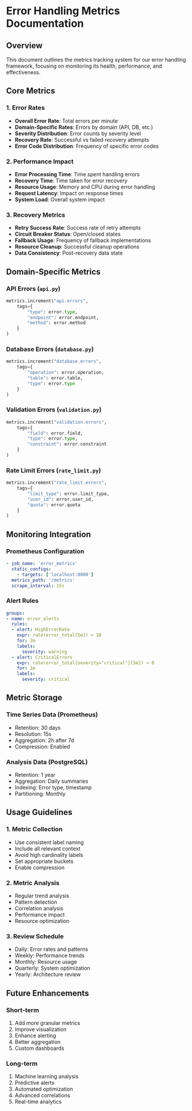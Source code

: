 # Error Handling Metrics Documentation

## Overview
This document outlines the metrics tracking system for our error handling framework, focusing on monitoring its health, performance, and effectiveness.

## Core Metrics

### 1. Error Rates
- **Overall Error Rate**: Total errors per minute
- **Domain-Specific Rates**: Errors by domain (API, DB, etc.)
- **Severity Distribution**: Error counts by severity level
- **Recovery Rate**: Successful vs failed recovery attempts
- **Error Code Distribution**: Frequency of specific error codes

### 2. Performance Impact
- **Error Processing Time**: Time spent handling errors
- **Recovery Time**: Time taken for error recovery
- **Resource Usage**: Memory and CPU during error handling
- **Request Latency**: Impact on response times
- **System Load**: Overall system impact

### 3. Recovery Metrics
- **Retry Success Rate**: Success rate of retry attempts
- **Circuit Breaker Status**: Open/closed states
- **Fallback Usage**: Frequency of fallback implementations
- **Resource Cleanup**: Successful cleanup operations
- **Data Consistency**: Post-recovery data state

## Domain-Specific Metrics

### API Errors (`api.py`)
```python
metrics.increment("api.errors", 
    tags={
        "type": error.type,
        "endpoint": error.endpoint,
        "method": error.method
    }
)
```

### Database Errors (`database.py`)
```python
metrics.increment("database.errors",
    tags={
        "operation": error.operation,
        "table": error.table,
        "type": error.type
    }
)
```

### Validation Errors (`validation.py`)
```python
metrics.increment("validation.errors",
    tags={
        "field": error.field,
        "type": error.type,
        "constraint": error.constraint
    }
)
```

### Rate Limit Errors (`rate_limit.py`)
```python
metrics.increment("rate_limit.errors",
    tags={
        "limit_type": error.limit_type,
        "user_id": error.user_id,
        "quota": error.quota
    }
)
```

## Monitoring Integration

### Prometheus Configuration
```yaml
- job_name: 'error_metrics'
  static_configs:
    - targets: ['localhost:8000']
  metrics_path: '/metrics'
  scrape_interval: 15s
```

### Alert Rules
```yaml
groups:
- name: error_alerts
  rules:
  - alert: HighErrorRate
    expr: rate(error_total[5m]) > 10
    for: 2m
    labels:
      severity: warning
  - alert: CriticalErrors
    expr: rate(error_total{severity="critical"}[5m]) > 0
    for: 1m
    labels:
      severity: critical
```

## Metric Storage

### Time Series Data (Prometheus)
- Retention: 30 days
- Resolution: 15s
- Aggregation: 2h after 7d
- Compression: Enabled

### Analysis Data (PostgreSQL)
- Retention: 1 year
- Aggregation: Daily summaries
- Indexing: Error type, timestamp
- Partitioning: Monthly

## Usage Guidelines

### 1. Metric Collection
- Use consistent label naming
- Include all relevant context
- Avoid high cardinality labels
- Set appropriate buckets
- Enable compression

### 2. Metric Analysis
- Regular trend analysis
- Pattern detection
- Correlation analysis
- Performance impact
- Resource optimization

### 3. Review Schedule
- Daily: Error rates and patterns
- Weekly: Performance trends
- Monthly: Resource usage
- Quarterly: System optimization
- Yearly: Architecture review

## Future Enhancements

### Short-term
1. Add more granular metrics
2. Improve visualization
3. Enhance alerting
4. Better aggregation
5. Custom dashboards

### Long-term
1. Machine learning analysis
2. Predictive alerts
3. Automated optimization
4. Advanced correlations
5. Real-time analytics 